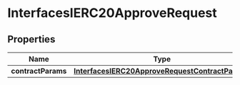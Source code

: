 
# InterfacesIERC20ApproveRequest

## Properties
Name | Type | Description | Notes
------------ | ------------- | ------------- | -------------
**contractParams** | [**InterfacesIERC20ApproveRequestContractParams**](InterfacesIERC20ApproveRequestContractParams.md) |  | 



